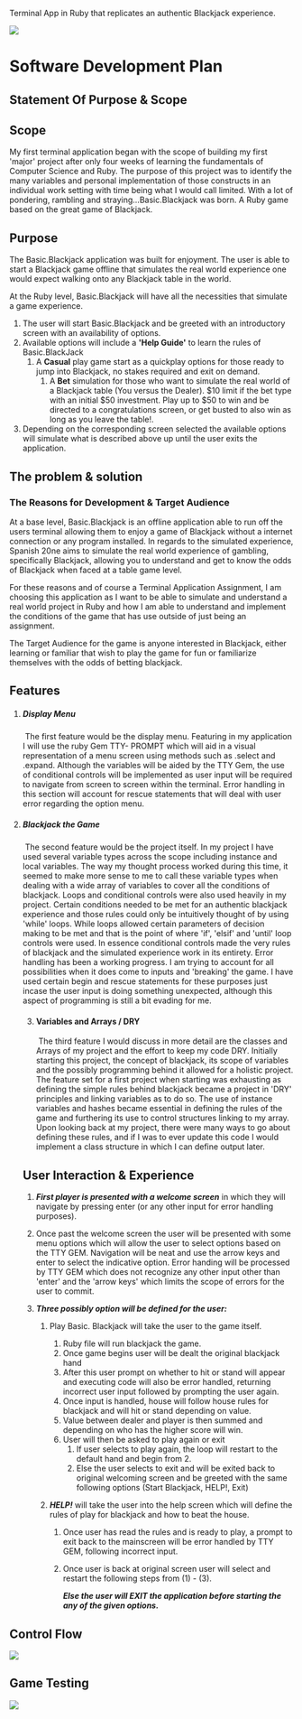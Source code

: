 Terminal App in Ruby that replicates an authentic Blackjack experience.

![](Images/blackjack.JPG)


# Software Development Plan



## Statement Of Purpose & Scope

## Scope

My first terminal application began with the scope of building my first 'major' project after only four weeks of learning the fundamentals of Computer Science and Ruby. The purpose of this project was to identify the many variables and personal implementation of those constructs in an individual work setting with time being what I would call limited. With a lot of pondering, rambling and straying...Basic.Blackjack was born. A Ruby game based on the great game of Blackjack.

## Purpose

The Basic.Blackjack application was built for enjoyment. The user is able to start a Blackjack game offline that simulates the real world experience one would expect walking onto any Blackjack table in the world. 

At the Ruby level, Basic.Blackjack will have all the necessities that simulate a game experience. 

1. The user will start Basic.Blackjack and be greeted with an introductory screen with an availability of options.
2. Available options will include a **'Help Guide'** to learn the rules of Basic.BlackJack
   1.  A **Casual** play game start as a quickplay options for those ready to jump into Blackjack, no stakes required and exit on demand. 
       1. A **Bet** simulation for those who want to simulate the real world of a Blackjack table (You versus the Dealer). $10 limit if the bet type with an initial $50 investment. Play up to $50 to win and be directed to a congratulations screen, or get busted to also win as long as you leave the table!. 
3. Depending on the corresponding screen selected the available options will simulate what is described above up until the user exits the application. 

## The problem & solution

### The Reasons for Development & Target Audience

At a base level, Basic.Blackjack is an offline application able to run off the users terminal allowing them to enjoy a game of Blackjack without a internet connection or any program installed. In regards to the simulated experience, Spanish 20ne aims to simulate the real world experience of gambling, specifically Blackjack, allowing you to understand and get to know the odds of Blackjack when faced at a table game level. 

For these reasons and of course a Terminal Application Assignment, I am choosing this application as I want to be able to simulate and understand a real world project in Ruby and how I am able to understand and implement the conditions of the game that has use outside of just being an assignment. 

The Target Audience for the game is anyone interested in Blackjack, either learning or familiar that wish to play the game for fun or familiarize themselves with the odds of betting blackjack. 



## Features 



1. ##### Display Menu

   ​		The first feature would be the display menu. Featuring in my application I will use the ruby Gem TTY-	PROMPT which will aid in a visual representation of a menu screen using methods such as .select and .expand. Although the variables will be aided by the TTY Gem, the use of conditional controls will be implemented as user input will be required to navigate from screen to screen within the terminal. Error handling in this section will account for rescue statements that will deal with user error regarding the option menu. 

2. ##### Blackjack the Game

   ​			The second feature would be the project itself. In my project I have used several variable types across the scope including instance and local variables. The way my thought process worked during this time, it seemed to make more sense to me to call these variable types when dealing with a wide array of variables to cover all the conditions of blackjack. Loops and conditional controls were also used heavily in my project. Certain conditions needed to be met for an authentic blackjack experience and those rules could only be intuitively thought of by using 'while' loops. While loops allowed certain parameters of decision making to be met and that is the point of where 'if', 'elsif' and 'until' loop controls were used. In essence conditional controls made the very rules of blackjack and the simulated experience work in its entirety. Error handling has been a working progress. I am trying to account for all possibilities when it does come to inputs and 'breaking' the game. I have used certain begin and rescue statements for these purposes just incase the user input is doing something unexpected, although this aspect of programming is still a bit evading for me.

   3. ####  Variables and Arrays / DRY

      ​	The third feature I would discuss in more detail are the classes and Arrays of my project and the effort to keep my code DRY. Initially starting this project, the concept of blackjack, its scope of variables and the possibly programming behind it allowed for a holistic project. The feature set for a first project when starting was exhausting as defining the simple rules behind blackjack became a project in 'DRY' principles and linking variables as to do so. The use of instance variables and hashes became essential in defining the rules of the game and furthering its use to control structures linking to my array. Upon looking back at my project, there were many ways to go about defining these rules, and if I was to ever update this code I would implement a class structure in which I can define output later. 

   

   ## 		User Interaction & Experience	

   1. ***First player is presented with a welcome screen*** in which they will navigate by pressing enter (or any other input for error handling purposes). 

   2. Once past the welcome screen the user will be presented with some menu options which will allow the user to select options based on the TTY GEM. Navigation will be neat and use the arrow keys and enter to select the indicative option. Error handing will be processed by TTY GEM which does not recognize any other input other than 'enter' and the 'arrow keys' which limits the scope of errors for the user to commit. 

   3. ***Three possibly option will be defined for the user:***

      1. Play Basic. Blackjack will take the user to the game itself.

         1. Ruby file will run blackjack the game. 
         2. Once game begins user will be dealt the original blackjack hand
         3. After this user prompt on whether to hit or stand will appear and executing code will also be error handled, returning incorrect user input followed by prompting the user again. 
         4. Once input is handled, house will follow house rules for blackjack and will hit or stand depending on value.
         5. Value between dealer and player is then summed and depending on who has the higher score will win. 
         6. User will then be asked to play again or exit
            1. If user selects to play again, the loop will restart to the default hand and begin from 2.
            2. Else the user selects to exit and will be exited back to original welcoming screen and be greeted with the same following options (Start Blackjack, HELP!, Exit)

      2. ***HELP!*** will take the user into the help screen which will define the rules of play for blackjack and how to beat the house. 

         1. Once user has read the rules and is ready to play, a prompt to exit back to the mainscreen will be error handled by TTY GEM, following incorrect input. 

         2. Once user is back at original screen user will select and restart the following steps from (1) - (3).

            

            ***Else the user will EXIT the application before starting the any of the given options.*** 

            

            

## Control Flow 

![](Images/Flowchart.png)


## Game Testing
![](Images/table.jpg)
